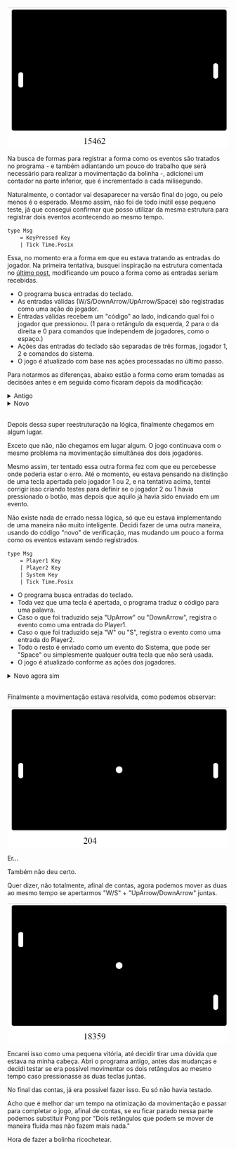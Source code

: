 ![](img/08-04-2019-1.gif)


Na busca de formas para registrar a forma como os eventos são tratados no programa - e também adiantando um pouco do trabalho que será necessário para realizar a movimentação da bolinha -, adicionei um contador na parte inferior, que é incrementado a cada milisegundo.

Naturalmente, o contador vai desaparecer na versão final do jogo, ou pelo menos é o esperado. Mesmo assim, não foi de todo inútil esse pequeno teste, já que consegui confirmar que posso utilizar da mesma estrutura para registrar dois eventos acontecendo ao mesmo tempo.

```
type Msg 
    = KeyPressed Key
    | Tick Time.Posix
```

Essa, no momento era a forma em que eu estava tratando as entradas do jogador. Na primeira tentativa, busquei inspiração na estrutura comentada no [último post](https://lucasschurer.github.io/elm-pong/07-04-2019-1), modificando um pouco a forma como as entradas seriam recebidas.
  - O programa busca entradas do teclado.
  - As entradas válidas (W/S/DownArrow/UpArrow/Space) são registradas como uma ação do jogador.
  - Entradas válidas recebem um "código" ao lado, indicando qual foi o jogador que pressionou. (1 para o retângulo da esquerda, 2 para o da direita e 0 para comandos que independem de jogadores, como o espaço.)
  - Ações das entradas do teclado são separadas de três formas, jogador 1, 2 e comandos do sistema.
  - O jogo é atualizado com base nas ações processadas no último passo.
  
Para notarmos as diferenças, abaixo estão a forma como eram tomadas as decisões antes e em seguida como ficaram depois da modificação:

<details>
  <summary>Antigo</summary>

```
update : Msg -> Model -> ( Model, Cmd Msg )
update msg model = 
    case msg of 
        KeyPressed key ->
            case key of
                Up -> 
                    if validMovement model.game model.player1 2 then
                        ( { model | player1 = updatePlayer model.player1 -1 }
                        , Cmd.none 
                        )

                    else 
                        ( model
                        , Cmd.none 
                        )
                
                Down ->
                    if validMovement model.game model.player1 1 then
                        ( { model | player1 = updatePlayer model.player1 1 }
                        , Cmd.none 
                        )

                    else 
                        ( model
                        , Cmd.none 
                        )
                
                W ->
                    if validMovement model.game model.player2 2 then
                        ( { model | player2 = updatePlayer model.player2 -1 }
                        , Cmd.none 
                        )

                    else 
                        ( model
                        , Cmd.none 
                        )
                
                S ->
                    if validMovement model.game model.player2 1 then
                        ( { model | player2 = updatePlayer model.player2 1 }
                        , Cmd.none 
                        )

                    else 
                        ( model
                        , Cmd.none 
                        )
                
                Space ->
                    ( model, Cmd.none ) 
                
                None ->
                    ( model, Cmd.none ) 
      
        Tick time ->
            ( { model | time = model.time + 1, ball = updateBall model.ball }
            , Cmd.none ) 
```

</details>

<details>
  <summary>Novo</summary>
  
```
update : Msg -> Model -> ( Model, Cmd Msg )
update msg model = 
    case msg of 
        KeyPressed key player->
            case player of
                1 ->
                    case key of
                        Up -> 
                            if validMovement model.game model.player1 2 then
                                ( { model | player1 = updatePlayer model.player1 -1 }
                                , Cmd.none 
                                )

                            else 
                                ( model
                                , Cmd.none 
                                )
                        
                        Down ->
                            if validMovement model.game model.player1 1 then
                                ( { model | player1 = updatePlayer model.player1 1 }
                                , Cmd.none 
                                )

                            else 
                                ( model
                                , Cmd.none 
                                )
                    
                2 ->
                    case key of
                        W ->
                            if validMovement model.game model.player2 2 then
                                ( { model | player2 = updatePlayer model.player2 -1 }
                                , Cmd.none 
                                )

                            else 
                                ( model
                                , Cmd.none 
                                )
                        
                        S ->
                            if validMovement model.game model.player2 1 then
                                ( { model | player2 = updatePlayer model.player2 1 }
                                , Cmd.none 
                                )

                            else 
                                ( model
                                , Cmd.none 
                                )

                0 ->
                    case key of
                        Space ->
                            ( model, Cmd.none ) 
                        
                        None ->
                            ( model, Cmd.none ) 
      
        Tick time ->
            ( { model | time = model.time + 1, ball = updateBall model.ball }
            , Cmd.none ) 
```

</details>

\
Depois dessa super reestruturação na lógica, finalmente chegamos em algum lugar.

Exceto que não, não chegamos em lugar algum. O jogo continuava com o mesmo problema na movimentação simultânea dos dois jogadores.

Mesmo assim, ter tentado essa outra forma fez com que eu percebesse onde poderia estar o erro. Até o momento, eu estava pensando na distinção de uma tecla apertada pelo jogador 1 ou 2, e na tentativa acima, tentei corrigir isso criando testes para definir se o jogador 2 ou 1 havia pressionado o botão, mas depois que aquilo já havia sido enviado em um evento.

Não existe nada de errado nessa lógica, só que eu estava implementando de uma maneira não muito inteligente. Decidi fazer de uma outra maneira, usando do código "novo" de verificação, mas mudando um pouco a forma como os eventos estavam sendo registrados.

```
type Msg 
    = Player1 Key
    | Player2 Key
    | System Key
    | Tick Time.Posix
```

  - O programa busca entradas do teclado.
  - Toda vez que uma tecla é apertada, o programa traduz o código para uma palavra. 
  - Caso o que foi traduzido seja "UpArrow" ou "DownArrow", registra o evento como uma entrada do Player1.
  - Caso o que foi traduzido seja "W" ou "S", registra o evento como uma entrada do Player2.
  - Todo o resto é enviado como um evento do Sistema, que pode ser "Space" ou simplesmente qualquer outra tecla que não será usada.
  - O jogo é atualizado conforme as ações dos jogadores.
  
<details>
  <summary>Novo agora sim</summary>
    
```
update : Msg -> Model -> ( Model, Cmd Msg )
update msg model = 
    case msg of 
        Player1 key ->
            case key of
                Up -> 
                    if validMovement model.game model.player1 2 then
                        ( { model | player1 = updatePlayer model.player1 -1 }
                        , Cmd.none 
                        )

                    else 
                        ( model
                        , Cmd.none 
                        )
                
                Down ->
                    if validMovement model.game model.player1 1 then
                        ( { model | player1 = updatePlayer model.player1 1 }
                        , Cmd.none 
                        )

                    else 
                        ( model
                        , Cmd.none 
                        )
                
                _ ->
                    ( model, Cmd.none )

        Player2 key ->
            case key of
                W ->
                    if validMovement model.game model.player2 2 then
                        ( { model | player2 = updatePlayer model.player2 -1 }
                        , Cmd.none 
                        )

                    else 
                        ( model
                        , Cmd.none 
                        )
                
                S ->
                    if validMovement model.game model.player2 1 then
                        ( { model | player2 = updatePlayer model.player2 1 }
                        , Cmd.none 
                        )

                    else 
                        ( model
                        , Cmd.none 
                        )
                
                _ ->
                    ( model, Cmd.none )

        System key ->
            case key of
                Space ->
                    ( model, Cmd.none ) 
                
                _ ->
                    ( model, Cmd.none ) 
      
        Tick time ->
            ( { model | time = model.time + 1, ball = updateBall model.ball }
            , Cmd.none ) 
```

</details>

\
Finalmente a movimentação estava resolvida, como podemos observar:

![](img/08-04-2019-2.gif)

Er...

Também não deu certo.

Quer dizer, não totalmente, afinal de contas, agora podemos mover as duas ao mesmo tempo se apertarmos "W/S" + "UpArrow/DownArrow" juntas.

![](img/08-04-2019-3.gif)

Encarei isso como uma pequena vitória, até decidir tirar uma dúvida que estava na minha cabeça. Abri o programa antigo, antes das mudanças e decidi testar se era possível movimentar os dois retângulos ao mesmo tempo caso pressionasse as duas teclas juntas.

No final das contas, já era possível fazer isso. Eu só não havia testado.

Acho que é melhor dar um tempo na otimização da movimentação e passar para completar o jogo, afinal de contas, se eu ficar parado nessa parte podemos substituir Pong por "Dois retângulos que podem se mover de maneira fluída mas não fazem mais nada."

Hora de fazer a bolinha ricochetear.


